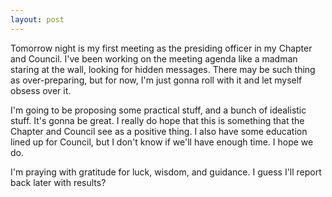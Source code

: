 ```yaml
---
layout: post
---
```

Tomorrow night is my first meeting as the presiding officer in my Chapter and Council. I've been working on the meeting agenda like a madman staring at the wall, looking for hidden messages. There may be such thing as over-preparing, but for now, I'm just gonna roll with it and let myself obsess over it.

I'm going to be proposing some practical stuff, and a bunch of idealistic stuff. It's gonna be great. I really do hope that this is something that the Chapter and Council see as a positive thing. I also have some education lined up for Council, but I don't know if we'll have enough time. I hope we do. 

I'm praying with gratitude for luck, wisdom, and guidance. I guess I'll report back later with results?
